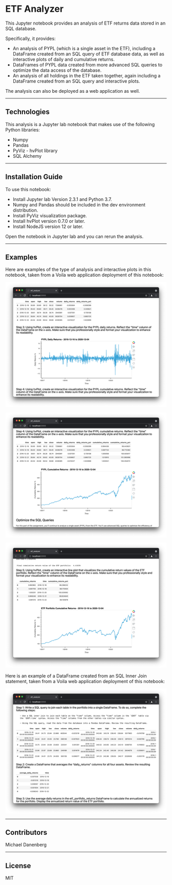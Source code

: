 # ETF Analyzer

This Jupyter notebook provides an analysis of ETF returns data stored in an SQL database.

Specifically, it provides:
* An analysis of PYPL (which is a single asset in the ETF), including a DataFrame created from an SQL query of ETF database data, as well as interactive plots of daily and cumulative returns.
* DataFrames of PYPL data created from more advanced SQL queries to optimize the data access of the database.
* An analysis of all holdings in the ETF taken together, again including a DataFrame created from an SQL query and interactive plots.

The analysis can also be deployed as a web application as well.

---

## Technologies

This analysis is a Jupyter lab notebook that makes use of the following Python libraries:
* Numpy
* Pandas
* PyViz - hvPlot library
* SQL Alchemy

---

## Installation Guide

To use this notebook:
* Install Jupyter lab Version 2.3.1 and Python 3.7.
* Numpy and Pandas should be included in the dev environment distribution.
* Install PyViz visualization package.
* Install hvPlot version 0.7.0 or later.
* Install NodeJS version 12 or later.

Open the notebook in Jupyter lab and you can rerun the analysis.

---

## Examples

Here are examples of the type of analysis and interactive plots in this notebook, taken from a Voila web application deployment of this notebook:

![PYPL Daily Returns](Images/PYPL_daily_returns.png)

![PYPL Cumulative Returns](Images/PYPL_cumulative_returns.png)

![ETF Portfolio Cumulative Returns](Images/ETF_portfolio_cumulative_returns.png)

Here is an example of a DataFrame created from an SQL Inner Join statement, taken from a Voila web application deployment of this notebook:

![SQL Inner Join](Images/SQL_inner_join.png)


---

## Contributors

Michael Danenberg

---

## License

MIT